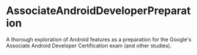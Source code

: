 # AssociateAndroidDeveloperPreparation
 A thorough exploration of Android features as a preparation for the Google's Associate Android Developer Certification exam (and other studies).
